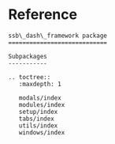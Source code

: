 # Reference

<!--
The content of the {eval-rst} block below is generated by the command:
poetry run sphinx-apidoc -T -f -t ./docs/templates -o ./docs ./src
from the root directory.

You need to rerun the command when python files are added, deleted or renamed.
Copy the content from the generated
ssb_dash_framework.rst file to the {eval-rst} block below and
delete the .rst file afterwards.
-->

```{eval-rst}
ssb\_dash\_framework package
============================

Subpackages
-----------

.. toctree::
   :maxdepth: 1

   modals/index
   modules/index
   setup/index
   tabs/index
   utils/index
   windows/index
